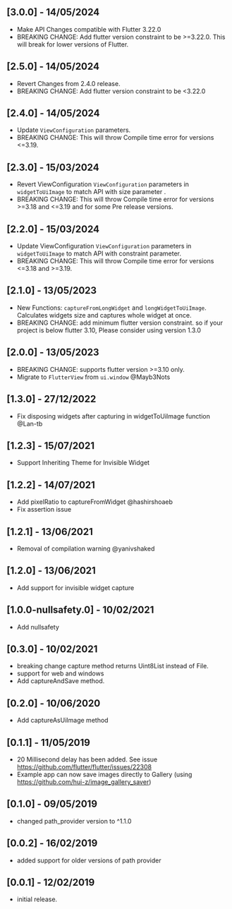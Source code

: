 ## [3.0.0] - 14/05/2024
* Make API Changes compatible with Flutter 3.22.0
* BREAKING CHANGE: Add flutter version constraint to be >=3.22.0. This will break for lower versions of Flutter.

## [2.5.0] - 14/05/2024
* Revert Changes from 2.4.0 release.
* BREAKING CHANGE: Add flutter version constraint to be <3.22.0

## [2.4.0] - 14/05/2024
* Update  `ViewConfiguration` parameters.
* BREAKING CHANGE:  This will throw Compile time error for versions <=3.19.
## [2.3.0] - 15/03/2024
* Revert ViewConfiguration `ViewConfiguration` parameters in `widgetToUiImage` to match API with size parameter .
* BREAKING CHANGE:  This will throw Compile time error for versions >=3.18 and <=3.19 and for some Pre release versions.

## [2.2.0] - 15/03/2024
* Update ViewConfiguration `ViewConfiguration` parameters in `widgetToUiImage` to match API with constraint parameter.
* BREAKING CHANGE:  This will throw Compile time error for versions <=3.18 and >=3.19.

## [2.1.0] - 13/05/2023
* New Functions: `captureFromLongWidget` and `longWidgetToUiImage`. Calculates widgets size and captures whole widget at once.
* BREAKING CHANGE: add minimum flutter version constraint. so if your project is below flutter 3.10, Please consider using version 1.3.0
## [2.0.0] - 13/05/2023
* BREAKING CHANGE: supports flutter version >=3.10 only. 
* Migrate to `FlutterView` from `ui.window` @Mayb3Nots
## [1.3.0] - 27/12/2022
* Fix disposing widgets after capturing in widgetToUiImage function @Lan-tb 
## [1.2.3] - 15/07/2021
* Support Inheriting Theme for Invisible Widget

## [1.2.2] - 14/07/2021
* Add pixelRatio to captureFromWidget @hashirshoaeb
* Fix assertion issue

## [1.2.1] - 13/06/2021
* Removal of compilation warning @yanivshaked

## [1.2.0] - 13/06/2021
* Add support for invisible widget capture

## [1.0.0-nullsafety.0] - 10/02/2021
* Add nullsafety

## [0.3.0] - 10/02/2021
* breaking change capture method returns Uint8List instead of File.
* support for web and windows
* Add captureAndSave method.

## [0.2.0] - 10/06/2020
* Add captureAsUiImage method

## [0.1.1] - 11/05/2019
* 20 Millisecond delay has been added. See issue https://github.com/flutter/flutter/issues/22308
* Example app can now save images directly to Gallery (using https://github.com/hui-z/image_gallery_saver)

## [0.1.0] - 09/05/2019
* changed path_provider version to ^1.1.0

## [0.0.2] - 16/02/2019
* added support for older versions of path provider

## [0.0.1] - 12/02/2019

* initial release.
